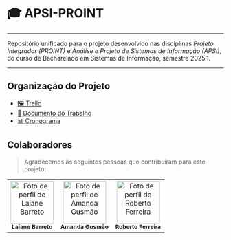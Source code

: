 # 🎓 APSI-PROINT

---

Repositório unificado para o projeto desenvolvido nas disciplinas _Projeto Integrador (PROINT)_ e _Análise e Projeto de Sistemas de Informação (APSI)_, do curso de Bacharelado em Sistemas de Informação, semestre 2025.1.

---

## Organização do Projeto
- [🖼️ Trello](https://trello.com/b/Dp9VDaAQ/proint-apsi)
- [📄 Documento do Trabalho]()
- [📊 Cronograma]()

## Colaboradores

> Agradecemos às seguintes pessoas que contribuíram para este projeto:

<table>
  <tr>
    <td align="center">
      <a href="https://github.com/LaianeBarreto">
        <img src="https://github.com/LaianeBarreto.png" width="100px;" alt="Foto de perfil de Laiane Barreto"/><br>
        <sub>
          <b>Laiane Barreto</b>
        </sub>
      </a>
    </td>
    <td align="center">
      <a href="https://github.com/amandargusmao">
        <img src="https://github.com/amandargusmao.png" width="100px;" alt="Foto de perfil de Amanda Gusmão"/><br>
        <sub>
          <b>Amanda Gusmão</b>
        </sub>
      </a>
    </td>
    <td align="center">
      <a href="https://github.com/robertoferreira7">
        <img src="https://github.com/robertoferreira7.png" width="100px;" alt="Foto de perfil de Roberto Ferreira"/><br>
        <sub>
          <b>Roberto Ferreira</b>
        </sub>
      </a>
    </td>
  </tr>
</table>
